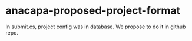 # anacapa-proposed-project-format
In submit.cs, project config was in database.  We propose to do it in github repo.
